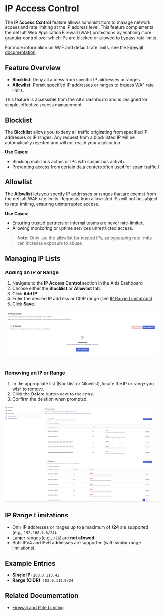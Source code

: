 # IP Access Control

The **IP Access Control** feature allows administrators to manage
network access and rate limiting at the IP address level. This feature
complements the default Web Application Firewall (WAF) protections by
enabling more granular control over which IPs are blocked or allowed to
bypass rate limits.

For more information on WAF and default rate limits, see the [Firewall documentation](https://docs.altis-dxp.com/cloud/firewall/).

## Feature Overview

- **Blocklist**: Deny all access from specific IP addresses or ranges.
- **Allowlist**: Permit specified IP addresses or ranges to bypass WAF rate limits.

This feature is accessible from the Altis Dashboard and is designed for
simple, effective access management.

## Blocklist

The **Blocklist** allows you to deny all traffic originating from specified IP addresses or IP ranges. Any
request from a blocklisted IP will be automatically rejected and will not reach your application.

**Use Cases:**

- Blocking malicious actors or IPs with suspicious activity.
- Preventing access from certain data centers often used for spam traffic.I

## Allowlist

The **Allowlist** lets you specify IP addresses or ranges that are exempt from the default WAF rate limits.
Requests from allowlisted IPs will not be subject to rate limiting, ensuring uninterrupted access.

**Use Cases:**

- Ensuring trusted partners or internal teams are never rate-limited.
- Allowing monitoring or uptime services unrestricted access.

> **Note:** Only use the allowlist for trusted IPs, as bypassing rate limits can increase exposure to abuse.

## Managing IP Lists

### Adding an IP or Range

1. Navigate to the **IP Access Control** section in the Altis Dashboard.
2. Choose either the **Blocklist** or **Allowlist** tab.
3. Click **Add IP**.
4. Enter the desired IP address or CIDR range (see [IP Range Limitations](#ip-range-limitations)).
5. Click **Save**.

![Screenshot of the Access Control IP section](../assets/access-control-ip.png)

### Removing an IP or Range

1. In the appropriate list (Blocklist or Allowlist), locate the IP or range you wish to remove.
2. Click the **Delete** button next to the entry.
3. Confirm the deletion when prompted.

![Screenshot of the Access Control IP delete](../assets/remove-ips.png)

## IP Range Limitations

- Only IP addresses or ranges up to a maximum of **/24** are supported (e.g., `192.168.1.0/24`).
- Larger ranges (e.g., `/16`) are **not allowed**.
- Both IPv4 and IPv6 addresses are supported (with similar range limitations).

## Example Entries

- **Single IP:** `203.0.113.42`
- **Range (CIDR):** `203.0.113.0/24`

## Related Documentation

- [Firewall and Rate Limiting](https://docs.altis-dxp.com/cloud/firewall/)
